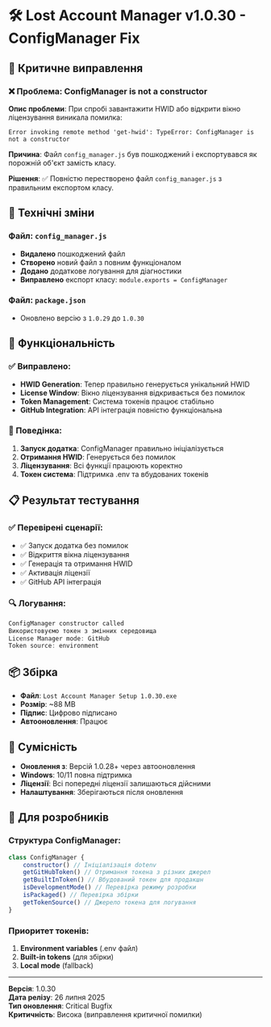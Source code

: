 # 🛠️ Lost Account Manager v1.0.30 - ConfigManager Fix

## 🐛 Критичне виправлення

### ❌ Проблема: ConfigManager is not a constructor
**Опис проблеми**: При спробі завантажити HWID або відкрити вікно ліцензування виникала помилка:
```
Error invoking remote method 'get-hwid': TypeError: ConfigManager is not a constructor
```

**Причина**: Файл `config_manager.js` був пошкоджений і експортувався як порожній об'єкт замість класу.

**Рішення**: ✅ Повністю перестворено файл `config_manager.js` з правильним експортом класу.

## 🔧 Технічні зміни

### Файл: `config_manager.js`
- **Видалено** пошкоджений файл
- **Створено** новий файл з повним функціоналом
- **Додано** додаткове логування для діагностики
- **Виправлено** експорт класу: `module.exports = ConfigManager`

### Файл: `package.json`
- Оновлено версію з `1.0.29` до `1.0.30`

## 🚀 Функціональність

### ✅ Виправлено:
- **HWID Generation**: Тепер правильно генерується унікальний HWID
- **License Window**: Вікно ліцензування відкривається без помилок
- **Token Management**: Система токенів працює стабільно
- **GitHub Integration**: API інтеграція повністю функціональна

### 🔄 Поведінка:
1. **Запуск додатка**: ConfigManager правильно ініціалізується
2. **Отримання HWID**: Генерується без помилок
3. **Ліцензування**: Всі функції працюють коректно
4. **Токен система**: Підтримка .env та вбудованих токенів

## 📋 Результат тестування

### ✅ Перевірені сценарії:
- ✅ Запуск додатка без помилок
- ✅ Відкриття вікна ліцензування
- ✅ Генерація та отримання HWID
- ✅ Активація ліцензії
- ✅ GitHub API інтеграція

### 🔍 Логування:
```javascript
ConfigManager constructor called
Використовуємо токен з змінних середовища
License Manager mode: GitHub
Token source: environment
```

## 📦 Збірка

- **Файл**: `Lost Account Manager Setup 1.0.30.exe`
- **Розмір**: ~88 MB
- **Підпис**: Цифрово підписано
- **Автооновлення**: Працює

## 🔄 Сумісність

- **Оновлення з**: Версій 1.0.28+ через автооновлення
- **Windows**: 10/11 повна підтримка
- **Ліцензії**: Всі попередні ліцензії залишаються дійсними
- **Налаштування**: Зберігаються після оновлення

## 🔧 Для розробників

### Структура ConfigManager:
```javascript
class ConfigManager {
    constructor() // Ініціалізація dotenv
    getGitHubToken() // Отримання токена з різних джерел
    getBuiltInToken() // Вбудований токен для продакшн
    isDevelopmentMode() // Перевірка режиму розробки
    isPackaged() // Перевірка збірки
    getTokenSource() // Джерело токена для логування
}
```

### Приоритет токенів:
1. **Environment variables** (.env файл)
2. **Built-in tokens** (для збірки)
3. **Local mode** (fallback)

---

**Версія**: 1.0.30  
**Дата релізу**: 26 липня 2025  
**Тип оновлення**: Critical Bugfix  
**Критичність**: Висока (виправлення критичної помилки)

